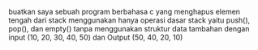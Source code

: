 buatkan saya sebuah program berbahasa c yang menghapus elemen tengah dari stack menggunakan hanya operasi dasar stack yaitu push(), pop(), dan empty() tanpa menggunakan struktur data tambahan dengan input (10, 20, 30, 40, 50) dan Output (50, 40, 20, 10)
